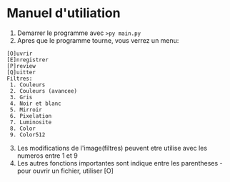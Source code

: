# Manuel d'utiliation

1. Demarrer le programme avec `>py main.py`
2. Apres que le programme tourne, vous verrez un menu:
```
[O]uvrir
[E]nregistrer
[P]review
[Q]uitter
Filtres:
 1. Couleurs
 2. Couleurs (avancee)
 3. Gris
 4. Noir et blanc
 5. Mirroir
 6. Pixelation
 7. Luminosite
 8. Color
 9. Color512
  ```
  3. Les modifications de l'image(filtres) peuvent etre utilise avec les numeros entre 1 et 9
  4. Les autres fonctions importantes sont indique entre les parentheses - pour ouvrir un fichier, utiliser [O]
